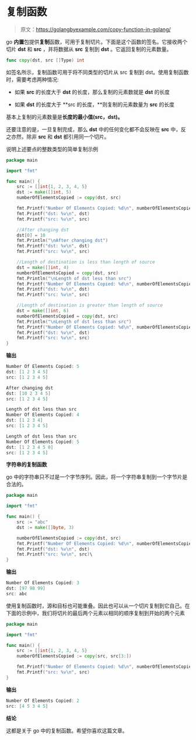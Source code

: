 # 复制函数

> 原文：<https://golangbyexample.com/copy-function-in-golang/>

go **内置**包提供**复制**函数，可用于复制切片。下面是这个函数的签名。它接收两个切片 **dst** 和 **src** ，并将数据从 **src** 复制到 **dst** 。它返回复制的元素数量。

```go
func copy(dst, src []Type) int
```

如签名所示，复制函数可用于将不同类型的切片从 src 复制到 dst。使用复制函数时，需要考虑两种情况:

*   如果 **src** 的长度大于 **dst** 的长度，那么复制的元素数就是 **dst** 的长度

*   如果 **dst** 的长度大于 **src 的长度，**则复制的元素数量为 **src** 的长度

基本上复制的元素数量是**长度的最小值(src，dst)。**

还要注意的是，一旦复制完成，那么 **dst** 中的任何变化都不会反映在 **src** 中，反之亦然，除非 **src** 和 **dst** 都引用同一个切片。

说明上述要点的整数类型的简单复制示例

```go
package main

import "fmt"

func main() {
    src := []int{1, 2, 3, 4, 5}
    dst := make([]int, 5)
    numberOfElementsCopied := copy(dst, src)

    fmt.Printf("Number Of Elements Copied: %d\n", numberOfElementsCopied)
    fmt.Printf("dst: %v\n", dst)
    fmt.Printf("src: %v\n", src)

    //After changing dst
    dst[0] = 10
    fmt.Println("\nAfter changing dst")
    fmt.Printf("dst: %v\n", dst)
    fmt.Printf("src: %v\n", src)

    //Length of destination is less than length of source
    dst = make([]int, 4)
    numberOfElementsCopied = copy(dst, src)
    fmt.Println("\nLength of dst less than src")
    fmt.Printf("Number Of Elements Copied: %d\n", numberOfElementsCopied)
    fmt.Printf("dst: %v\n", dst)
    fmt.Printf("src: %v\n", src)

    //Length of destination is greater than length of source
    dst = make([]int, 6)
    numberOfElementsCopied = copy(dst, src)
    fmt.Println("\nLength of dst less than src")
    fmt.Printf("Number Of Elements Copied: %d\n", numberOfElementsCopied)
    fmt.Printf("dst: %v\n", dst)
    fmt.Printf("src: %v\n", src)
}
```

**输出**

```go
Number Of Elements Copied: 5
dst: [1 2 3 4 5]
src: [1 2 3 4 5]

After changing dst
dst: [10 2 3 4 5]
src: [1 2 3 4 5]

Length of dst less than src
Number Of Elements Copied: 4
dst: [1 2 3 4]
src: [1 2 3 4 5]

Length of dst less than src
Number Of Elements Copied: 5
dst: [1 2 3 4 5 0]
src: [1 2 3 4 5]
```

**字符串的复制函数**

go 中的字符串只不过是一个字节序列。因此，将一个字符串复制到一个字节片是合法的。

```go
package main

import "fmt"

func main() {
    src := "abc"
    dst := make([]byte, 3)

    numberOfElementsCopied := copy(dst, src)
    fmt.Printf("Number Of Elements Copied: %d\n", numberOfElementsCopied)
    fmt.Printf("dst: %v\n", dst)
    fmt.Printf("src: %v\n", src)\
}
```

**输出**

```go
Number Of Elements Copied: 3
dst: [97 98 99]
src: abc
```

使用复制函数时，源和目标也可能重叠。因此也可以从一个切片复制到它自己。在下面的示例中，我们将切片的最后两个元素以相同的顺序复制到开始的两个元素

```go
package main

import "fmt"

func main() {
    src := []int{1, 2, 3, 4, 5}
    numberOfElementsCopied := copy(src, src[3:])

    fmt.Printf("Number Of Elements Copied: %d\n", numberOfElementsCopied)
    fmt.Printf("src: %v\n", src)
}
```

**输出**

```go
Number Of Elements Copied: 2
src: [4 5 3 4 5]
```

**结论**

这都是关于 go 中的复制函数。希望你喜欢这篇文章。